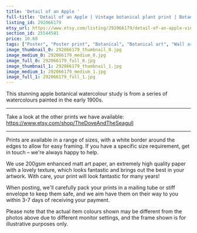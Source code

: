 ```yaml
---
title: 'Detail of an Apple '
full-title: 'Detail of an Apple | Vintage botanical plant print | Botanical prints, wall art, room decor, vintage print, watercolour | High quality print'
listing_id: 292066179
etsy_url: https://www.etsy.com/listing/292066179/detail-of-an-apple-vintage-botanical?utm_source=site&utm_medium=api&utm_campaign=api
section_id: 25544581
price: 10.60
tags: ["Poster", "Poster print", "Botanical", "Botanical art", "Wall art", "Botanical poster", "Photograph", "Vintage", "Plant", "Watercolour", "Apple", "Fruit", "High quality print"]
image_thumbnail_0: 292066179_thumbnail_0.jpg
image_medium_0: 292066179_medium_0.jpg
image_full_0: 292066179_full_0.jpg
image_thumbnail_1: 292066179_thumbnail_1.jpg
image_medium_1: 292066179_medium_1.jpg
image_full_1: 292066179_full_1.jpg
---
```

This stunning apple botanical watercolour study is from a series of watercolours painted in the early 1900s.

---

Take a look at the other prints we have available:
https://www.etsy.com/shop/TheDoveAndTheSeagull

---

Prints are available in a range of sizes, with a white border around the edges to allow for easy framing. If you have a specific size requirement, get in touch – we&#39;re always happy to help.

We use 200gsm enhanced matt art paper, an extremely high quality paper with a lovely texture, which looks fantastic and brings out the best in your artwork. With care, your print will look fantastic for many years!

When posting, we&#39;ll carefully pack your prints in a mailing tube or stiff envelope to keep them safe, and we aim have them on their way to you within 3-7 days of receiving your payment.

Please note that the actual item colours shown may be different from the photos above due to different monitor settings, and the frame shown is for illustrative purposes only.
